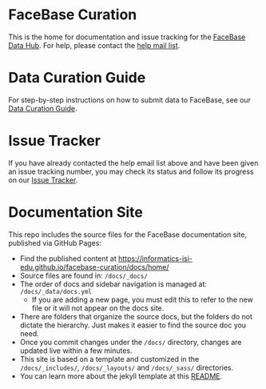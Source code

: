 # FaceBase Curation

This is the home for documentation and issue tracking for the [FaceBase Data Hub](https://www.facebase.org). For help, please contact the [help mail list](mailto:help@facebase.org).

# Data Curation Guide

For step-by-step instructions on how to submit data to FaceBase, see our [Data Curation Guide](https://github.com/informatics-isi-edu/facebase-curation/wiki).

# Issue Tracker

If you have already contacted the help email list above and have been given an issue tracking number, you may check its status and follow its progress on our [Issue Tracker](https://github.com/informatics-isi-edu/facebase-curation/issues).

# Documentation Site

This repo includes the source files for the FaceBase documentation site, published via GitHub Pages:

- Find the published content at https://informatics-isi-edu.github.io/facebase-curation/docs/home/
- Source files are found in: `/docs/_docs/`
- The order of docs and sidebar navigation is managed at: `/docs/_data/docs.yml`
    - If you are adding a new page, you must edit this to refer to the new file or it will not appear on the docs site.
- There are folders that organize the source docs, but the folders do not dictate the hierarchy. Just makes it easier to find the source doc you need.
-  Once you commit changes under the `/docs/` directory, changes are updated live within a few minutes.
-  This site is based on a template and customized in the `/docs/_includes/`, `/docs/_layouts/` and `/docs/_sass/` directories.
-  You can learn more about the jekyll template at this [README](https://github.com/informatics-isi-edu/facebase-curation/blob/master/docs/README.md).
